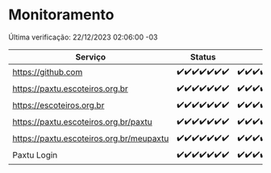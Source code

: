 # Monitoramento

Última verificação: 22/12/2023 02:06:00 -03

|Serviço|Status|Últimas 24h|
|---|---|---|
|https://github.com|<span title="2023-12-15: OK=24">✔️</span><span title="2023-12-16: OK=24">✔️</span><span title="2023-12-17: OK=24">✔️</span><span title="2023-12-18: OK=24">✔️</span><span title="2023-12-19: OK=24">✔️</span><span title="2023-12-20: OK=24">✔️</span><span title="2023-12-21: OK=5">✔️</span>|<span title="21/12/2023 02:06:00 -03 : 200">✔️</span><span title="21/12/2023 03:08:00 -03 : 200">✔️</span><span title="21/12/2023 04:06:00 -03 : 200">✔️</span><span title="21/12/2023 05:08:00 -03 : 200">✔️</span><span title="21/12/2023 06:06:00 -03 : 200">✔️</span><span title="21/12/2023 07:06:00 -03 : 200">✔️</span><span title="21/12/2023 08:04:00 -03 : 200">✔️</span><span title="21/12/2023 09:11:00 -03 : 200">✔️</span><span title="21/12/2023 10:08:00 -03 : 200">✔️</span><span title="21/12/2023 11:05:00 -03 : 200">✔️</span><span title="21/12/2023 12:06:00 -03 : 200">✔️</span><span title="21/12/2023 13:07:00 -03 : 200">✔️</span><span title="21/12/2023 14:04:00 -03 : 200">✔️</span><span title="21/12/2023 15:06:00 -03 : 200">✔️</span><span title="21/12/2023 16:02:00 -03 : 200">✔️</span><span title="21/12/2023 17:06:00 -03 : 200">✔️</span><span title="21/12/2023 18:04:00 -03 : 200">✔️</span><span title="21/12/2023 19:03:00 -03 : 200">✔️</span><span title="21/12/2023 20:06:00 -03 : 200">✔️</span><span title="21/12/2023 21:30:00 -03 : 200">✔️</span><span title="21/12/2023 22:43:00 -03 : 200">✔️</span><span title="21/12/2023 23:18:00 -03 : 200">✔️</span><span title="22/12/2023 00:07:00 -03 : 200">✔️</span><span title="22/12/2023 01:07:00 -03 : 200">✔️</span><span title="22/12/2023 02:06:00 -03 : 200">✔️</span>|
|https://paxtu.escoteiros.org.br|<span title="2023-12-15: OK=24">✔️</span><span title="2023-12-16: OK=24">✔️</span><span title="2023-12-17: OK=24">✔️</span><span title="2023-12-18: OK=24">✔️</span><span title="2023-12-19: OK=24">✔️</span><span title="2023-12-20: OK=24">✔️</span><span title="2023-12-21: OK=5">✔️</span>|<span title="21/12/2023 02:06:00 -03 : 200">✔️</span><span title="21/12/2023 03:08:00 -03 : 200">✔️</span><span title="21/12/2023 04:06:00 -03 : 200">✔️</span><span title="21/12/2023 05:08:00 -03 : 200">✔️</span><span title="21/12/2023 06:06:00 -03 : 200">✔️</span><span title="21/12/2023 07:06:00 -03 : 200">✔️</span><span title="21/12/2023 08:04:00 -03 : 200">✔️</span><span title="21/12/2023 09:11:00 -03 : 200">✔️</span><span title="21/12/2023 10:08:00 -03 : 200">✔️</span><span title="21/12/2023 11:05:00 -03 : 200">✔️</span><span title="21/12/2023 12:06:00 -03 : 200">✔️</span><span title="21/12/2023 13:07:00 -03 : 200">✔️</span><span title="21/12/2023 14:04:00 -03 : 200">✔️</span><span title="21/12/2023 15:06:00 -03 : 200">✔️</span><span title="21/12/2023 16:02:00 -03 : 200">✔️</span><span title="21/12/2023 17:06:00 -03 : 200">✔️</span><span title="21/12/2023 18:04:00 -03 : 200">✔️</span><span title="21/12/2023 19:03:00 -03 : 200">✔️</span><span title="21/12/2023 20:06:00 -03 : 200">✔️</span><span title="21/12/2023 21:30:00 -03 : 200">✔️</span><span title="21/12/2023 22:43:00 -03 : 200">✔️</span><span title="21/12/2023 23:18:00 -03 : 200">✔️</span><span title="22/12/2023 00:07:00 -03 : 200">✔️</span><span title="22/12/2023 01:07:00 -03 : 200">✔️</span><span title="22/12/2023 02:06:00 -03 : 200">✔️</span>|
|https://escoteiros.org.br|<span title="2023-12-15: OK=24">✔️</span><span title="2023-12-16: OK=24">✔️</span><span title="2023-12-17: OK=24">✔️</span><span title="2023-12-18: OK=24">✔️</span><span title="2023-12-19: OK=24">✔️</span><span title="2023-12-20: OK=24">✔️</span><span title="2023-12-21: OK=5">✔️</span>|<span title="21/12/2023 02:06:00 -03 : 200">✔️</span><span title="21/12/2023 03:08:00 -03 : 200">✔️</span><span title="21/12/2023 04:06:00 -03 : 200">✔️</span><span title="21/12/2023 05:08:00 -03 : 200">✔️</span><span title="21/12/2023 06:06:00 -03 : 200">✔️</span><span title="21/12/2023 07:06:00 -03 : 200">✔️</span><span title="21/12/2023 08:04:00 -03 : 200">✔️</span><span title="21/12/2023 09:11:00 -03 : 200">✔️</span><span title="21/12/2023 10:08:00 -03 : 200">✔️</span><span title="21/12/2023 11:05:00 -03 : 200">✔️</span><span title="21/12/2023 12:06:00 -03 : 200">✔️</span><span title="21/12/2023 13:07:00 -03 : 200">✔️</span><span title="21/12/2023 14:04:00 -03 : 200">✔️</span><span title="21/12/2023 15:06:00 -03 : 200">✔️</span><span title="21/12/2023 16:02:00 -03 : 200">✔️</span><span title="21/12/2023 17:06:00 -03 : 200">✔️</span><span title="21/12/2023 18:04:00 -03 : 200">✔️</span><span title="21/12/2023 19:03:00 -03 : 200">✔️</span><span title="21/12/2023 20:06:00 -03 : 200">✔️</span><span title="21/12/2023 21:30:00 -03 : 200">✔️</span><span title="21/12/2023 22:43:00 -03 : 200">✔️</span><span title="21/12/2023 23:18:00 -03 : 200">✔️</span><span title="22/12/2023 00:07:00 -03 : 200">✔️</span><span title="22/12/2023 01:07:00 -03 : 200">✔️</span><span title="22/12/2023 02:06:00 -03 : 200">✔️</span>|
|https://paxtu.escoteiros.org.br/paxtu|<span title="2023-12-15: OK=24">✔️</span><span title="2023-12-16: OK=24">✔️</span><span title="2023-12-17: OK=24">✔️</span><span title="2023-12-18: OK=24">✔️</span><span title="2023-12-19: OK=24">✔️</span><span title="2023-12-20: OK=24">✔️</span><span title="2023-12-21: OK=5">✔️</span>|<span title="21/12/2023 02:06:00 -03 : 200">✔️</span><span title="21/12/2023 03:08:00 -03 : 200">✔️</span><span title="21/12/2023 04:06:00 -03 : 200">✔️</span><span title="21/12/2023 05:08:00 -03 : 200">✔️</span><span title="21/12/2023 06:06:00 -03 : 200">✔️</span><span title="21/12/2023 07:06:00 -03 : 200">✔️</span><span title="21/12/2023 08:04:00 -03 : 200">✔️</span><span title="21/12/2023 09:11:00 -03 : 200">✔️</span><span title="21/12/2023 10:08:00 -03 : 200">✔️</span><span title="21/12/2023 11:05:00 -03 : 200">✔️</span><span title="21/12/2023 12:06:00 -03 : 200">✔️</span><span title="21/12/2023 13:07:00 -03 : 200">✔️</span><span title="21/12/2023 14:04:00 -03 : 200">✔️</span><span title="21/12/2023 15:06:00 -03 : 200">✔️</span><span title="21/12/2023 16:02:00 -03 : 200">✔️</span><span title="21/12/2023 17:06:00 -03 : 200">✔️</span><span title="21/12/2023 18:04:00 -03 : 200">✔️</span><span title="21/12/2023 19:03:00 -03 : 200">✔️</span><span title="21/12/2023 20:06:00 -03 : 200">✔️</span><span title="21/12/2023 21:30:00 -03 : 200">✔️</span><span title="21/12/2023 22:43:00 -03 : 200">✔️</span><span title="21/12/2023 23:18:00 -03 : 200">✔️</span><span title="22/12/2023 00:07:00 -03 : 200">✔️</span><span title="22/12/2023 01:08:00 -03 : 200">✔️</span><span title="22/12/2023 02:06:00 -03 : 200">✔️</span>|
|https://paxtu.escoteiros.org.br/meupaxtu|<span title="2023-12-15: OK=24">✔️</span><span title="2023-12-16: OK=24">✔️</span><span title="2023-12-17: OK=24">✔️</span><span title="2023-12-18: OK=24">✔️</span><span title="2023-12-19: OK=24">✔️</span><span title="2023-12-20: OK=24">✔️</span><span title="2023-12-21: OK=5">✔️</span>|<span title="21/12/2023 02:06:00 -03 : 200">✔️</span><span title="21/12/2023 03:08:00 -03 : 200">✔️</span><span title="21/12/2023 04:06:00 -03 : 200">✔️</span><span title="21/12/2023 05:08:00 -03 : 200">✔️</span><span title="21/12/2023 06:06:00 -03 : 200">✔️</span><span title="21/12/2023 07:06:00 -03 : 200">✔️</span><span title="21/12/2023 08:04:00 -03 : 200">✔️</span><span title="21/12/2023 09:11:00 -03 : 200">✔️</span><span title="21/12/2023 10:08:00 -03 : 200">✔️</span><span title="21/12/2023 11:05:00 -03 : 200">✔️</span><span title="21/12/2023 12:06:00 -03 : 200">✔️</span><span title="21/12/2023 13:07:00 -03 : 200">✔️</span><span title="21/12/2023 14:04:00 -03 : 200">✔️</span><span title="21/12/2023 15:06:00 -03 : 200">✔️</span><span title="21/12/2023 16:02:00 -03 : 200">✔️</span><span title="21/12/2023 17:06:00 -03 : 200">✔️</span><span title="21/12/2023 18:04:00 -03 : 200">✔️</span><span title="21/12/2023 19:03:00 -03 : 200">✔️</span><span title="21/12/2023 20:06:00 -03 : 200">✔️</span><span title="21/12/2023 21:30:00 -03 : 200">✔️</span><span title="21/12/2023 22:43:00 -03 : 200">✔️</span><span title="21/12/2023 23:18:00 -03 : 200">✔️</span><span title="22/12/2023 00:07:00 -03 : 200">✔️</span><span title="22/12/2023 01:08:00 -03 : 200">✔️</span><span title="22/12/2023 02:06:00 -03 : 200">✔️</span>|
|Paxtu Login|<span title="2023-12-15: OK=24">✔️</span><span title="2023-12-16: OK=24">✔️</span><span title="2023-12-17: OK=24">✔️</span><span title="2023-12-18: OK=24">✔️</span><span title="2023-12-19: OK=24">✔️</span><span title="2023-12-20: OK=24">✔️</span><span title="2023-12-21: OK=5">✔️</span>|<span title="21/12/2023 02:06:00 -03 : 200">✔️</span><span title="21/12/2023 03:08:00 -03 : 200">✔️</span><span title="21/12/2023 04:06:00 -03 : 200">✔️</span><span title="21/12/2023 05:08:00 -03 : 200">✔️</span><span title="21/12/2023 06:06:00 -03 : 200">✔️</span><span title="21/12/2023 07:06:00 -03 : 200">✔️</span><span title="21/12/2023 08:04:00 -03 : 200">✔️</span><span title="21/12/2023 09:11:00 -03 : 200">✔️</span><span title="21/12/2023 10:08:00 -03 : 200">✔️</span><span title="21/12/2023 11:05:00 -03 : 200">✔️</span><span title="21/12/2023 12:06:00 -03 : 200">✔️</span><span title="21/12/2023 13:07:00 -03 : 200">✔️</span><span title="21/12/2023 14:04:00 -03 : 200">✔️</span><span title="21/12/2023 15:06:00 -03 : 200">✔️</span><span title="21/12/2023 16:02:00 -03 : 200">✔️</span><span title="21/12/2023 17:06:00 -03 : 200">✔️</span><span title="21/12/2023 18:04:00 -03 : 200">✔️</span><span title="21/12/2023 19:03:00 -03 : 200">✔️</span><span title="21/12/2023 20:06:00 -03 : 200">✔️</span><span title="21/12/2023 21:30:00 -03 : 200">✔️</span><span title="21/12/2023 22:43:00 -03 : 200">✔️</span><span title="21/12/2023 23:18:00 -03 : 200">✔️</span><span title="22/12/2023 00:07:00 -03 : 200">✔️</span><span title="22/12/2023 01:08:00 -03 : 200">✔️</span><span title="22/12/2023 02:06:00 -03 : 200">✔️</span>|
